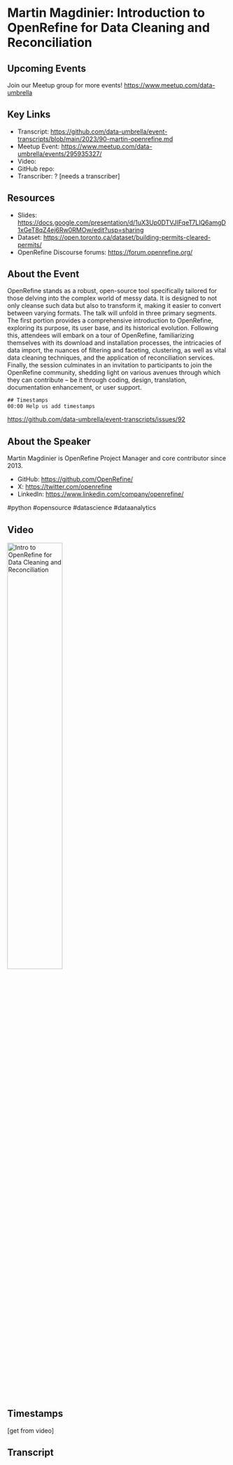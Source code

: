 # Martin Magdinier:  Introduction to OpenRefine for Data Cleaning and Reconciliation

## Upcoming Events
Join our Meetup group for more events!
https://www.meetup.com/data-umbrella

## Key Links
- Transcript: https://github.com/data-umbrella/event-transcripts/blob/main/2023/90-martin-openrefine.md
- Meetup Event: https://www.meetup.com/data-umbrella/events/295935327/
- Video:  
- GitHub repo:  
- Transcriber:  ? [needs a transcriber]

## Resources
- Slides: https://docs.google.com/presentation/d/1uX3Up0DTVJIFqeT7LlQ6amgD1xGeT8qZ4ej6Rw0RMOw/edit?usp=sharing
- Dataset: https://open.toronto.ca/dataset/building-permits-cleared-permits/
- OpenRefine Discourse forums: https://forum.openrefine.org/

## About the Event
OpenRefine stands as a robust, open-source tool specifically tailored for those delving into the complex world of messy data. It is designed to not only cleanse such data but also to transform it, making it easier to convert between varying formats.
The talk will unfold in three primary segments. The first portion provides a comprehensive introduction to OpenRefine, exploring its purpose, its user base, and its historical evolution. Following this, attendees will embark on a tour of OpenRefine, familiarizing themselves with its download and installation processes, the intricacies of data import, the nuances of filtering and faceting, clustering, as well as vital data cleaning techniques, and the application of reconciliation services. Finally, the session culminates in an invitation to participants to join the OpenRefine community, shedding light on various avenues through which they can contribute – be it through coding, design, translation, documentation enhancement, or user support.

```
## Timestamps
00:00 Help us add timestamps
```
https://github.com/data-umbrella/event-transcripts/issues/92

## About the Speaker
Martin Magdinier is OpenRefine Project Manager and core contributor since 2013.

- GitHub:  https://github.com/OpenRefine/
- X: https://twitter.com/openrefine
- LinkedIn: https://www.linkedin.com/company/openrefine/

#python #opensource #datascience #dataanalytics

## Video
<a href="http://www.youtube.com/watch?feature=player_embedded&" target="_blank"><img src="http://img.youtube.com/vi/Rj33tjUomSU/0.jpg"
alt="Intro to OpenRefine for Data Cleaning and Reconciliation" width="50%" /></a>

## Timestamps
[get from video]

## Transcript
